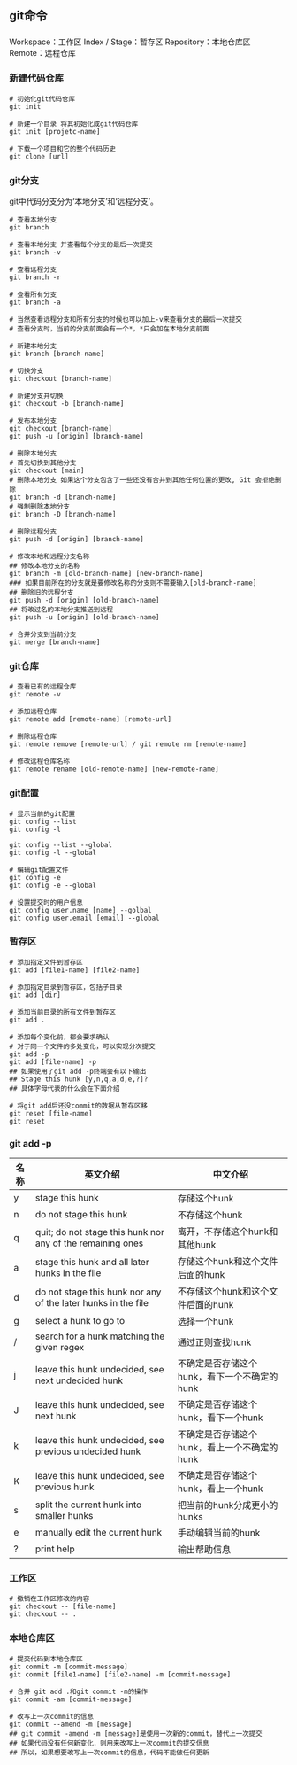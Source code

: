 ## git命令

### 

Workspace：工作区
Index / Stage：暂存区
Repository：本地仓库区
Remote：远程仓库

### 新建代码仓库

```shell
# 初始化git代码仓库
git init

# 新建一个目录 将其初始化成git代码仓库
git init [projetc-name]

# 下载一个项目和它的整个代码历史
git clone [url]
```

### git分支

git中代码分支分为‘本地分支’和‘远程分支’。

```shell
# 查看本地分支
git branch

# 查看本地分支 并查看每个分支的最后一次提交
git branch -v

# 查看远程分支
git branch -r

# 查看所有分支
git branch -a

# 当然查看远程分支和所有分支的时候也可以加上-v来查看分支的最后一次提交
# 查看分支时，当前的分支前面会有一个*，*只会加在本地分支前面

# 新建本地分支
git branch [branch-name]

# 切换分支
git checkout [branch-name]

# 新建分支并切换
git checkout -b [branch-name]

# 发布本地分支
git checkout [branch-name]
git push -u [origin] [branch-name]

# 删除本地分支
# 首先切换到其他分支
git checkout [main]
# 删除本地分支 如果这个分支包含了一些还没有合并到其他任何位置的更改, Git 会拒绝删除
git branch -d [branch-name]
# 强制删除本地分支
git branch -D [branch-name]

# 删除远程分支
git push -d [origin] [branch-name]

# 修改本地和远程分支名称
## 修改本地分支的名称
git branch -m [old-branch-name] [new-branch-name]
### 如果目前所在的分支就是要修改名称的分支则不需要输入[old-branch-name]
## 删除旧的远程分支
git push -d [origin] [old-branch-name]
## 将改过名的本地分支推送到远程
git push -u [origin] [old-branch-name]

# 合并分支到当前分支
git merge [branch-name]
```

### git仓库

```shell
# 查看已有的远程仓库
git remote -v

# 添加远程仓库
git remote add [remote-name] [remote-url]

# 删除远程仓库
git remote remove [remote-url] / git remote rm [remote-name]

# 修改远程仓库名称
git remote rename [old-remote-name] [new-remote-name]
```

### git配置

```shell
# 显示当前的git配置
git config --list
git config -l

git config --list --global
git config -l --global

# 编辑git配置文件
git config -e
git config -e --global

# 设置提交时的用户信息
git config user.name [name] --golbal
git config user.email [email] --global
```

### 暂存区

```shell
# 添加指定文件到暂存区
git add [file1-name] [file2-name]

# 添加指定目录到暂存区，包括子目录
git add [dir]

# 添加当前目录的所有文件到暂存区
git add .

# 添加每个变化前，都会要求确认
# 对于同一个文件的多处变化，可以实现分次提交
git add -p
git add [file-name] -p
## 如果使用了git add -p终端会有以下输出
## Stage this hunk [y,n,q,a,d,e,?]?
## 具体字母代表的什么会在下面介绍

# 将git add后还没commit的数据从暂存区移
git reset [file-name]
git reset
```

### git add -p

|名称|英文介绍|中文介绍|
|----|----|----|
|y|stage this hunk|存储这个hunk|
|n|do not stage this hunk|不存储这个hunk|
|q|quit; do not stage this hunk nor any of the remaining ones|离开，不存储这个hunk和其他hunk|
|a|stage this hunk and all later hunks in the file|存储这个hunk和这个文件后面的hunk|
|d|do not stage this hunk nor any of the later hunks in the file|不存储这个hunk和这个文件后面的hunk|
|g|select a hunk to go to|选择一个hunk|
|/|search for a hunk matching the given regex|通过正则查找hunk|
|j|leave this hunk undecided, see next undecided hunk|不确定是否存储这个hunk，看下一个不确定的hunk|
|J|leave this hunk undecided, see next hunk|不确定是否存储这个hunk，看下一个hunk|
|k|leave this hunk undecided, see previous undecided hunk|不确定是否存储这个hunk，看上一个不确定的hunk|
|K|leave this hunk undecided, see previous hunk|不确定是否存储这个hunk，看上一个hunk|
|s|split the current hunk into smaller hunks|把当前的hunk分成更小的hunks|
|e|manually edit the current hunk|手动编辑当前的hunk|
|?|print help|输出帮助信息|

### 工作区
```shell
# 撤销在工作区修改的内容
git checkout -- [file-name]
git checkout -- .
```

### 本地仓库区
```shell
# 提交代码到本地仓库区
git commit -m [commit-message]
git commit [file1-name] [file2-name] -m [commit-message]

# 合并 git add .和git commit -m的操作
git commit -am [commit-message]

# 改写上一次commit的信息
git commit --amend -m [message]
## git commit -amend -m [message]是使用一次新的commit，替代上一次提交
## 如果代码没有任何新变化，则用来改写上一次commit的提交信息
## 所以，如果想要改写上一次commit的信息，代码不能做任何更新
```